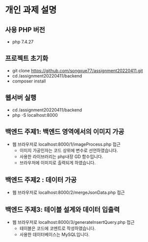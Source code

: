 # 개인 과제 설명

## 사용 PHP 버전
- php 7.4.27

## 프로젝트 초기화
- git clone https://github.com/songxue77/assignment20220411.git
- cd /assignment20220411/backend
- composer install

## 웹서버 실행
- cd /assignment20220411/backend
- php -S localhost:8000

## 백엔드 주제1: 백엔드 영역에서의 이미지 가공
- 웹 브라우저로 localhost:8000/1/imageProcess.php 접근
  - 이미지 가공인자는 코드 상위에 변수로 선언하였습니다.
  - 사용한 라이브러리는 php내장 GD 함수입니다.
  - 브라우저에 이미지로 출력되게 하였습니다.

## 백엔드 주제2 : 데이터 가공
- 웹 브라우저로 localhost:8000/2/mergeJsonData.php 접근

## 백엔드 주제3: 테이블 설계와 데이터 입출력
- 웹 브라우저로 localhost:8000/3/generateInsertQuery.php 접근
  - 테이블은 코드에 코멘트로 작성하였습니다.
  - 사용한 데이터베이스는 MySQL입니다.
